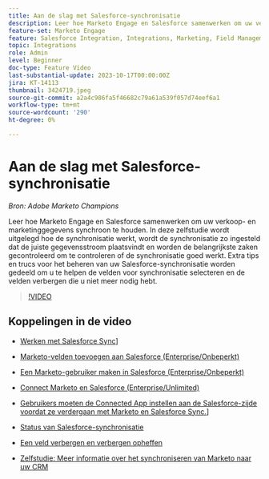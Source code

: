 ```yaml
---
title: Aan de slag met Salesforce-synchronisatie
description: Leer hoe Marketo Engage en Salesforce samenwerken om uw verkoop- en marketinggegevens synchroon te houden. In deze zelfstudie wordt uitgelegd hoe de synchronisatie werkt, wordt de synchronisatie zo ingesteld dat de juiste gegevensstroom plaatsvindt en worden de belangrijkste zaken gecontroleerd om te controleren of de synchronisatie goed werkt.
feature-set: Marketo Engage
feature: Salesforce Integration, Integrations, Marketing, Field Management, Administration
topic: Integrations
role: Admin
level: Beginner
doc-type: Feature Video
last-substantial-update: 2023-10-17T00:00:00Z
jira: KT-14113
thumbnail: 3424719.jpeg
source-git-commit: a2a4c986fa5f46682c79a61a539f057d74eef6a1
workflow-type: tm+mt
source-wordcount: '290'
ht-degree: 0%

---
```



# Aan de slag met Salesforce-synchronisatie

*Bron: Adobe Marketo Champions*

Leer hoe Marketo Engage en Salesforce samenwerken om uw verkoop- en marketinggegevens synchroon te houden. In deze zelfstudie wordt uitgelegd hoe de synchronisatie werkt, wordt de synchronisatie zo ingesteld dat de juiste gegevensstroom plaatsvindt en worden de belangrijkste zaken gecontroleerd om te controleren of de synchronisatie goed werkt. Extra tips en trucs voor het beheren van uw Salesforce-synchronisatie worden gedeeld om u te helpen de velden voor synchronisatie selecteren en de velden verbergen die u niet meer nodig hebt.

>[!VIDEO](https://video.tv.adobe.com/v/3424719/?learn=on)

## Koppelingen in de video

* [Werken met Salesforce Sync](https://experienceleague.adobe.com/docs/marketo/using/product-docs/crm-sync/salesforce-sync/understanding-the-salesforce-sync.html)]

* [Marketo-velden toevoegen aan Salesforce (Enterprise/Onbeperkt)](https://experienceleague.adobe.com/docs/marketo/using/product-docs/crm-sync/salesforce-sync/setup/enterprise-unlimited-edition/step-1-of-3-add-marketo-fields-to-salesforce-enterprise-unlimited.html)

* [Een Marketo-gebruiker maken in Salesforce (Enterprise/Onbeperkt)](https://experienceleague.adobe.com/docs/marketo/using/product-docs/crm-sync/salesforce-sync/setup/enterprise-unlimited-edition/step-2-of-3-create-a-salesforce-user-for-marketo-enterprise-unlimited.html)

* [Connect Marketo en Salesforce (Enterprise/Unlimited)](https://experienceleague.adobe.com/docs/marketo/using/product-docs/crm-sync/salesforce-sync/setup/enterprise-unlimited-edition/step-3-of-3-connect-marketo-and-salesforce-enterprise-unlimited.html)

* [Gebruikers moeten de Connected App instellen aan de Salesforce-zijde voordat ze verdergaan met Marketo en Salesforce Sync.](https://experienceleague.adobe.com/docs/marketo/using/product-docs/crm-sync/salesforce-sync/log-in-using-oauth-2-0.html)]

* [Status van Salesforce-synchronisatie](https://experienceleague.adobe.com/docs/marketo/using/product-docs/crm-sync/salesforce-sync/salesforce-sync-status.html)

* [Een veld verbergen en verbergen opheffen](https://experienceleague.adobe.com/docs/marketo/using/product-docs/administration/field-management/hide-and-unhide-a-field.html)

* [Zelfstudie: Meer informatie over het synchroniseren van Marketo naar uw CRM](https://experienceleague.adobe.com/docs/marketo-learn/tutorials/lead-and-data-management/crm-sync-learn.html)
